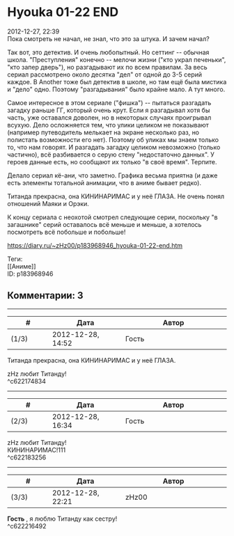 Hyouka 01-22 END
================

  
2012-12-27, 22:39  
 Пока смотреть не начал, не знал, что это за штука. И зачем начал?   
   
 Так вот, это детектив. И очень любопытный. Но сеттинг -- обычная школа. "Преступления" конечно -- мелочи жизни ("кто украл печеньки", "кто запер дверь"), но разгадывают их по всем правилам. За весь сериал рассмотрено около десятка "дел" от одной до 3-5 серий каждое. В Another тоже был детектив в школе, но там ещё была мистика и "дело" одно. Поэтому "разгадывания" было крайне мало. А тут много.   
   
 Самое интересное в этом сериале ("фишка") -- пытаться разгадать загадку раньше ГГ, который очень крут. Если я разгадывал хотя бы часть, уже оставался доволен, но в некоторых случаях проигрывал всухую. Дело осложняется тем, что улики целиком не показывают (например путеводитель мелькает на экране несколько раз, но полистать возможности его нет). Поэтому об уликах мы знаем только то, что нам говорят. И разгадать загадку целиком невозможно (только частично), всё разбивается о серую стену "недостаточно данных". У героев данные есть, но сообщают их только "в своё время". Терпите.   
   
 Делало сериал кё-ани, что заметно. Графика весьма приятна (и даже есть элементы тотальной анимации, что в аниме бывает редко).   
   
 Титанда прекрасна, она КИНИНАРИМАС и у неё ГЛАЗА. Не очень понял отношений Маяки и Орэки.   
   
 К концу сериала с неохотой смотрел следующие серии, поскольку "в загашнике" серий оставалось всё меньше и меньше, а хотелось посмотреть всё побольше и побольше!   
  
<https://diary.ru/~zHz00/p183968946_hyouka-01-22-end.htm>  
  
Теги:  
[[Аниме]]  
ID: p183968946  


Комментарии: 3
--------------

  


---



|         #         |              Дата              |                     Автор                     |           ID           |
| --- | --- | --- | --- |
| (1/3) | 2012-12-28, 14:52 | Гость | c622174834 |

  
  Титанда прекрасна, она КИНИНАРИМАС и у неё ГЛАЗА.    
   
 zHz любит Титанду!   
 ^c622174834

---



|         #         |              Дата              |                     Автор                     |           ID           |
| --- | --- | --- | --- |
| (2/3) | 2012-12-28, 16:34 | Гость | c622183256 |

  
  zHz любит Титанду!    
 КИНИНАРИМАС!111   
 ^c622183256

---



|         #         |              Дата              |                     Автор                     |           ID           |
| --- | --- | --- | --- |
| (3/3) | 2012-12-28, 22:21 | zHz00 | c622216492 |

  
  **Гость**  , я люблю Титанду как сестру!   
 ^c622216492
